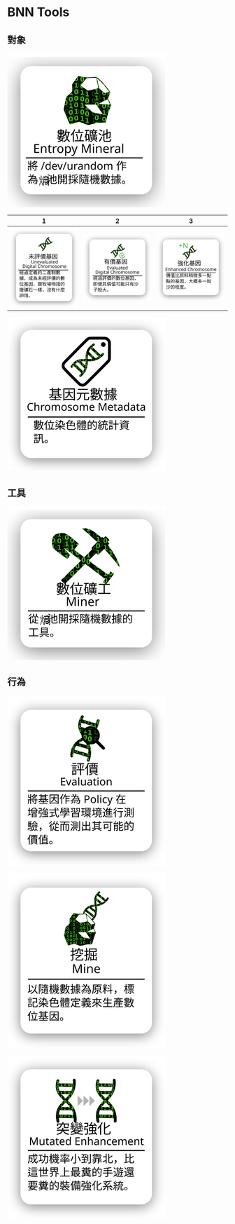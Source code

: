 # BNN Tools

## 對象

![](./img/subject/Entropy_Mineral.svg)

| 1 | 2 | 3 |
| :---------------------------------------------------: | :-------------------------------------------------: | :----------------------------------------: |
| ![](./img/subject/Unevaluated_Digital_Chromosome.svg) | ![](./img/subject/Evaluated_Digital_Chromosome.svg) | ![](./img/subject/Enhanced_Chromosome.svg) |

![](./img/subject/Chromosome_Metadata.svg)

## 工具

![](./img/tools/Miner.svg)


## 行為

![](./img/actions/Evaluation.svg)

![](./img/actions/Mine.svg)

![](./img/actions/Mutated_Enhancement.svg)

